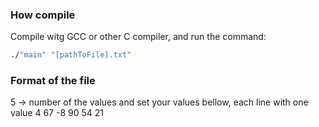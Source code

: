 ### How compile

Compile witg GCC or other C compiler, and run the command:
```bash
./"main" "[pathToFile].txt"
```

### Format of the file

5 -> number of the values and set your values bellow, each line with one value
4
67
-8
90
54
21